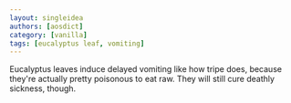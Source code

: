 ```yaml
---
layout: singleidea
authors: [aosdict]
category: [vanilla]
tags: [eucalyptus leaf, vomiting]
---
```

Eucalyptus leaves induce delayed vomiting like how tripe does, because they're
actually pretty poisonous to eat raw. They will still cure deathly sickness,
though.
